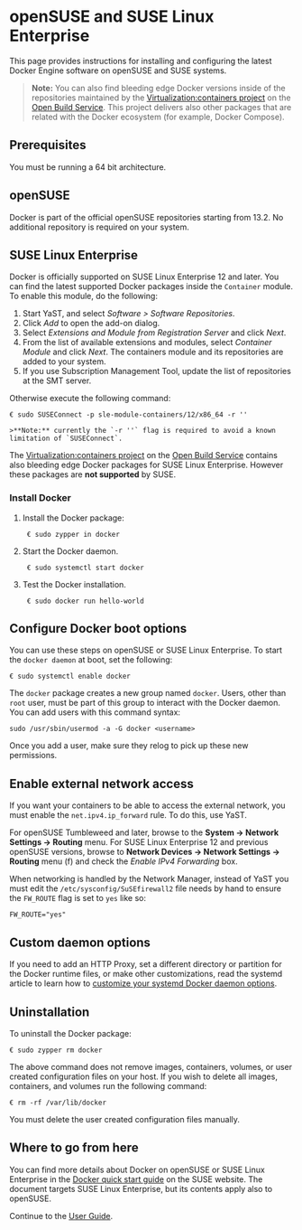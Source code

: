 <!--[metadata]>
+++
title = "Installation on openSUSE and SUSE Linux Enterprise"
description = "Installation instructions for Docker on openSUSE and on SUSE Linux Enterprise."
keywords = ["openSUSE, SUSE Linux Enterprise, SUSE, SLE, docker, documentation,  installation"]
[menu.main]
parent = "smn_linux"
+++
<![end-metadata]-->

# openSUSE and SUSE Linux Enterprise

This page provides instructions for installing and configuring the latest
Docker Engine software on openSUSE and SUSE systems.

>**Note:** You can also find bleeding edge Docker versions inside of the repositories maintained by the [Virtualization:containers project](https://build.opensuse.org/project/show/Virtualization:containers) on the [Open Build Service](https://build.opensuse.org/). This project delivers also other packages that are related with the Docker ecosystem (for example, Docker Compose).

## Prerequisites

You must be running a 64 bit architecture.

## openSUSE

Docker is part of the official openSUSE repositories starting from 13.2. No
additional repository is required on your system.

## SUSE Linux Enterprise

Docker is officially supported on SUSE Linux Enterprise 12 and later. You can find the latest supported Docker packages inside the `Container` module. To enable this module, do the following:

1. Start YaST, and select *Software > Software Repositories*.
2. Click *Add* to open the add-on dialog.
3. Select *Extensions and Module from Registration Server* and click *Next*.
4. From the list of available extensions and modules, select *Container Module* and click *Next*.
   The containers module and its repositories are added to your system.
5. If you use Subscription Management Tool, update the list of repositories at the SMT server.

Otherwise execute the following command:

    € sudo SUSEConnect -p sle-module-containers/12/x86_64 -r ''

    >**Note:** currently the `-r ''` flag is required to avoid a known limitation of `SUSEConnect`.

The [Virtualization:containers project](https://build.opensuse.org/project/show/Virtualization:containers)
on the [Open Build Service](https://build.opensuse.org/) contains also bleeding
edge Docker packages for SUSE Linux Enterprise. However these packages are
**not supported** by SUSE.

### Install Docker

1. Install the Docker package:

        € sudo zypper in docker

2. Start the Docker daemon.

        € sudo systemctl start docker

3. Test the Docker installation.

        € sudo docker run hello-world

## Configure Docker boot options

You can use these steps on openSUSE or SUSE Linux Enterprise. To start the `docker daemon` at boot, set the following:

    € sudo systemctl enable docker

The `docker` package creates a new group named `docker`. Users, other than
`root` user, must be part of this group to interact with the
Docker daemon. You can add users with this command syntax:

    sudo /usr/sbin/usermod -a -G docker <username>

Once you add a user, make sure they relog to pick up these new permissions.

## Enable external network access

If you want your containers to be able to access the external network, you must
enable the `net.ipv4.ip_forward` rule. To do this, use YaST.

For openSUSE Tumbleweed and later, browse to the **System -> Network Settings -> Routing** menu. For SUSE Linux Enterprise 12 and previous openSUSE versions, browse to **Network Devices -> Network Settings -> Routing** menu (f) and check the *Enable IPv4 Forwarding* box.

When networking is handled by the Network Manager, instead of YaST you must edit
the `/etc/sysconfig/SuSEfirewall2` file needs by hand to ensure the `FW_ROUTE`
flag is set to `yes` like so:

    FW_ROUTE="yes"

## Custom daemon options

If you need to add an HTTP Proxy, set a different directory or partition for the
Docker runtime files, or make other customizations, read the systemd article to
learn how to [customize your systemd Docker daemon options](../articles/systemd.md).

## Uninstallation

To uninstall the Docker package:

    € sudo zypper rm docker

The above command does not remove images, containers, volumes, or user created
configuration files on your host. If you wish to delete all images, containers,
and volumes run the following command:

    € rm -rf /var/lib/docker

You must delete the user created configuration files manually.

## Where to go from here

You can find more details about Docker on openSUSE or SUSE Linux Enterprise in the
[Docker quick start guide](https://www.suse.com/documentation/sles-12/dockerquick/data/dockerquick.html)
on the SUSE website. The document targets SUSE Linux Enterprise, but its contents apply also to openSUSE.

Continue to the [User Guide](../userguide/index.md).
